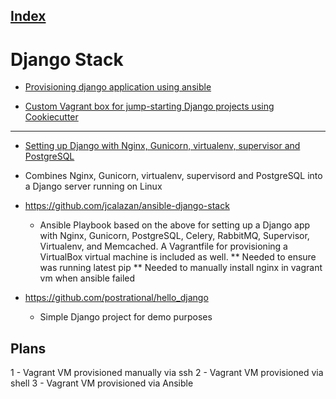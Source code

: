 [Index](./)
---
# Django Stack

 
* [Provisioning django application using ansible](https://krzysztofzuraw.com/blog/2017/provisioning-django-application-ansible.html)

* [Custom Vagrant box for jump-starting Django projects using Cookiecutter](http://kappataumu.com/articles/vagrant-box-django-cookiecutter-quickstart.html)

---

* [Setting up Django with Nginx, Gunicorn, virtualenv, supervisor and PostgreSQL](http://michal.karzynski.pl/blog/2013/06/09/django-nginx-gunicorn-virtuale)
 - Combines Nginx, Gunicorn, virtualenv, supervisord and PostgreSQL into a Django server running on Linux
 
 * https://github.com/jcalazan/ansible-django-stack
   - Ansible Playbook based on the above for setting up a Django app with Nginx, Gunicorn, PostgreSQL, Celery, RabbitMQ, Supervisor, Virtualenv, and Memcached. A Vagrantfile for provisioning a VirtualBox virtual machine is included as well.
** Needed to ensure was running latest pip
** Needed to manually install nginx in vagrant vm when ansible failed

 * https://github.com/postrational/hello_django 
   - Simple Django project for demo purposes

## Plans
 1 - Vagrant VM provisioned manually via ssh
 2 - Vagrant VM provisioned via shell
 3 - Vagrant VM provisioned via Ansible
